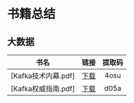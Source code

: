 # 书籍总结
## 大数据
|   书名  |   链接  |   提取码    | 
| :----: | :----: |   :----:   | 
| [Kafka技术内幕.pdf] | [下载](https://pan.baidu.com/s/1ue-o_Q4mnVK8aXYc044Vyw) | 4osu |
| [Kafka权威指南.pdf] | [下载](https://pan.baidu.com/s/1gdLZ28_BfH-cg8HFRupbmA) | d05a |